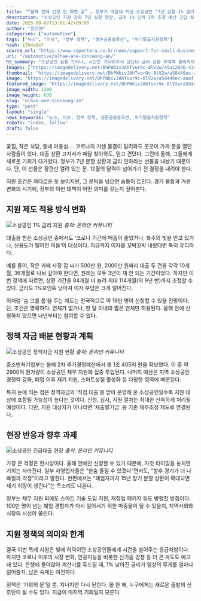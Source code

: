 ```yaml
---
title: "“올해 안에 신청 안 하면 끝” … 정부가 마침내 꺼낸 소상공인 ‘7년 상환·1% 금리 인하’ 긴급 처방"
description: "소상공인 지원 강화 7년 상환 연장, 금리 1% 인하 2차 추경 예산 긴급 투입 ..."
date: 2025-08-07T13:01:42+09:00
author: "윤신애"
categories: ["automotive"]
tags: ["뉴스", "이슈", "정부 정책", "생존금융솔루션", "위기탈출지원정책"]
hash: 17b4a8e7
source_url: "https://www.reportera.co.kr/news/support-for-small-business-owners-2/"
url: "/automotive/olhae-ane-sinceong-an/"
h5_summary: "소상공인 숨통 트이나, 시간은 기다려주지 않는다 금리·상환 유예책 올해까지 한시 적용"
images: ["https://imagedelivery.net/BhPWbivJAhTvor9c-8lV2w/45a12836-4349-4a32-cd4c-228ef4ef2e00/public", "https://imagedelivery.net/BhPWbivJAhTvor9c-8lV2w/a58449ec-aaaf-48d9-3b20-d9fd8c921600/public", "https://imagedelivery.net/BhPWbivJAhTvor9c-8lV2w/08cc4ecf-7024-4cc0-938b-41117647d300/public", "https://imagedelivery.net/BhPWbivJAhTvor9c-8lV2w/a00d7a2f-d686-453c-4cee-f71b902d5b00/public"]
thumbnail: "https://imagedelivery.net/BhPWbivJAhTvor9c-8lV2w/a58449ec-aaaf-48d9-3b20-d9fd8c921600/public"
image: "https://imagedelivery.net/BhPWbivJAhTvor9c-8lV2w/a58449ec-aaaf-48d9-3b20-d9fd8c921600/public"
featured_image: "https://imagedelivery.net/BhPWbivJAhTvor9c-8lV2w/a58449ec-aaaf-48d9-3b20-d9fd8c921600/public"
image_width: 1200
image_height: 630
slug: "olhae-ane-sinceong-an"
type: "post"
layout: "single"
news_keywords: "뉴스, 이슈, 정부 정책, 생존금융솔루션, 위기탈출지원정책"
robots: "index, follow"
draft: false
---
```


꽃집, 작은 식당, 동네 미용실…. 코로나의 거센 물결이 밀려와도 꿋꿋이 가게 문을 열던 사람들이 있다. 대출 상환 고지서가 매달 찾아와도, 믿고 견뎠다. 그런데 올해, 그들에게 새로운 기회가 다가왔다. 정부가 7년 분할 상환과 금리 인하라는 선물을 내놨기 때문이다. 단, 이 선물은 잠깐만 열려 있는 문. 12월의 달력이 넘어가기 전 결정을 내려야 한다.

지원 조건은 까다로운 듯 보이지만, 그 문턱을 넘으면 숨통이 트인다. 경기 불황과 거센 변화의 시기에, 정부의 이번 대책이 어떤 의미를 갖는지 짚어본다.

## 지원 제도 적용 방식 변화

![소상공인 1% 금리 지원](https://imagedelivery.net/BhPWbivJAhTvor9c-8lV2w/45a12836-4349-4a32-cd4c-228ef4ef2e00/public)
*출처: 온라인 커뮤니티*


대출을 받은 소상공인 중에서도 ‘코로나 기간에 매출이 줄었거나, 복수의 빚을 안고 있거나, 신용도가 떨어진 이들’이 대상이다. 지금까지 이자를 꼬박꼬박 내왔다면 특히 유리하다.

예를 들어, 작은 카페 사장 김 씨가 500만 원, 2000만 원짜리 대출 두 건을 각각 10개월, 36개월로 나눠 갚아야 한다면, 원래는 모두 3년이 채 안 되는 기간이었다. 하지만 이번 정책에 따르면, 상환 기간을 84개월 더 늘려 최대 114개월(약 9년 반)까지 조정할 수 있다. 금리도 1%포인트 낮아져 이자 부담은 크게 덜어진다.

이처럼 ‘숨 고를 틈’을 주는 제도는 전국적으로 약 19만 명이 신청할 수 있을 전망이다. 단, 조건은 명확하다. 연체가 없거나, 한 달 이내의 짧은 연체만 허용된다. 올해 안에 신청하지 않으면 내년부터는 참여할 수 없다.

## 정책 자금 배분 현황과 계획

![소상공인 정책자금 지원 현황](https://imagedelivery.net/BhPWbivJAhTvor9c-8lV2w/a00d7a2f-d686-453c-4cee-f71b902d5b00/public)
*출처: 온라인 커뮤니티*


중소벤처기업부는 올해 2차 추가경정예산에서 총 1조 405억 원을 확보했다. 이 중 약 2900억 원가량이 소상공인 채무 지원에 집중 투입된다. 나머지 예산은 지역 소상공인 경쟁력 강화, 폐업 이후 재기 지원, 스마트상점 활성화 등 다양한 영역에 배분된다.

특히 눈에 띄는 점은 정책자금의 ‘직접 대출’을 받아 운영해 온 소상공인일수록 지원 대상에 포함될 가능성이 높다는 것이다. 신청, 심사, 지원 절차는 최대한 신속하게 처리될 예정이다. 다만, 지원 대상자가 아니라면 ‘새출발기금’ 등 기존 채무조정 제도로 연결된다.

## 현장 반응과 향후 과제

![소상공인 긴급대출 현장](https://imagedelivery.net/BhPWbivJAhTvor9c-8lV2w/08cc4ecf-7024-4cc0-938b-41117647d300/public)
*출처: 온라인 커뮤니티*


가장 큰 걱정은 한시성이다. 올해 안에만 신청할 수 있기 때문에, 자칫 타이밍을 놓치면 기회는 사라진다. 일부 자영업자들은 “한숨 돌릴 수 있겠다”면서도, “향후 경기가 더 나빠질까 걱정”이라고 말한다. 한편에서는 “폐업자까지 15년 장기 분할 상환이 확대되면 재기 희망이 생긴다”는 목소리도 나온다.

정부는 채무 지원 외에도 스마트 기술 도입 지원, 재창업 패키지 등도 병행할 방침이다. 100만 명이 넘는 폐업 경험자가 다시 일어서기 위한 마중물이 될 수 있을지, 지역사회와 시장의 시선이 쏠린다.

## 지원 정책의 의미와 한계

결국 이번 특례 지원은 빚에 허덕이던 소상공인들에게 시간을 벌어주는 응급처방이다. 하지만 코로나 이후의 시장 변화, 인공지능을 비롯한 신기술 경쟁 등 더 큰 파도도 예고돼 있다. 은행에 돌아앉아 계산기를 두드릴 때, 1% 낮아진 금리가 일상의 무게를 얼마나 덜어줄지, 남은 숙제는 여전하다.

정책은 ‘기회의 문’일 뿐, 지나치면 다시 닫힌다. 올 한 해, 누구에게는 새로운 출발의 신호탄이 될 수도 있다. 지금이 마지막 기회일지 모른다.
